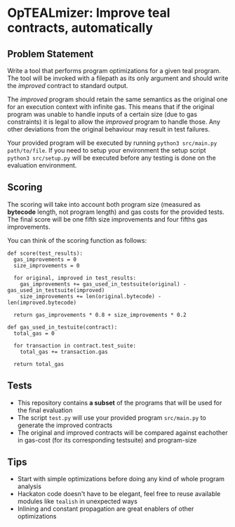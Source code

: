# OpTEALmizer: Improve teal contracts, automatically

## Problem Statement

Write a tool that performs program optimizations for a given teal program. The
tool will be invoked with a filepath as its only argument and should write the
_improved_ contract to standard output.

The _improved_ program should retain the same semantics as the original one for
an execution context with infinite gas. This means that if the original program
was unable to handle inputs of a certain size (due to gas constraints) it is
legal to allow the _improved_ program to handle those. Any other deviations
from the original behaviour may result in test failures.

Your provided program will be executed by running `python3 src/main.py path/to/file`.
If you need to setup your environment the setup script `python3 src/setup.py`
will be executed before any testing is done on the evaluation environment.

## Scoring

The scoring will take into account both program size (measured as **bytecode**
length, not program length) and gas costs for the provided tests. The final
score will be one fifth size improvements and four fifths gas improvements.

You can think of the scoring function as follows:
```python3
def score(test_results):
  gas_improvements = 0
  size_improvements = 0

  for original, improved in test_results:
    gas_improvements += gas_used_in_testsuite(original) - gas_used_in_testsuite(improved)
    size_improvements += len(original.bytecode) - len(improved.bytecode)

  return gas_improvements * 0.8 + size_improvements * 0.2

def gas_used_in_testuite(contract):
  total_gas = 0

  for transaction in contract.test_suite:
    total_gas += transaction.gas

  return total_gas
```

## Tests

* This repository contains **a subset** of the programs that will be used for
  the final evaluation
* The script `test.py` will use your provided program `src/main.py` to
  generate the improved contracts
* The original and improved contracts will be compared against eachother in
  gas-cost (for its corresponding testsuite) and program-size

## Tips

* Start with simple optimizations before doing any kind of whole program analysis
* Hackaton code doesn't have to be elegant, feel free to reuse available
  modules like `tealish` in unexpected ways
* Inlining and constant propagation are great enablers of other optimizations
